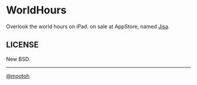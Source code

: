 # WorldHours #

Overlook the world hours on iPad.
on sale at AppStore, named [Jisa](http://itunes.com/app/jisa).

## LICENSE ##

New BSD.

----

[@mootoh](http://twitter.com/mootoh)
